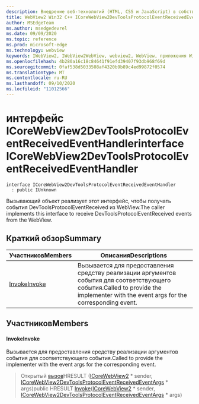 ```yaml
---
description: Внедрение веб-технологий (HTML, CSS и JavaScript) в собственные приложения с помощью элемента управления Microsoft Edge WebView2
title: WebView2 Win32 C++ ICoreWebView2DevToolsProtocolEventReceivedEventHandler
author: MSEdgeTeam
ms.author: msedgedevrel
ms.date: 09/09/2020
ms.topic: reference
ms.prod: microsoft-edge
ms.technology: webview
keywords: IWebView2, IWebView2WebView, webview2, WebView, приложения Win32, Win32, EDGE, ICoreWebView2, ICoreWebView2Controller, управление браузером, EDGE HTML, ICoreWebView2DevToolsProtocolEventReceivedEventHandler
ms.openlocfilehash: 4b280a16c18c84641f91efd39407f93db968f69d
ms.sourcegitcommit: 0faf538d5033508af4320b9b89c4ed99872f0574
ms.translationtype: MT
ms.contentlocale: ru-RU
ms.lasthandoff: 09/10/2020
ms.locfileid: "11012566"
---
```

# <span data-ttu-id="b0483-104">интерфейс ICoreWebView2DevToolsProtocolEventReceivedEventHandler</span><span class="sxs-lookup"><span data-stu-id="b0483-104">interface ICoreWebView2DevToolsProtocolEventReceivedEventHandler</span></span> 

```
interface ICoreWebView2DevToolsProtocolEventReceivedEventHandler
  : public IUnknown
```

<span data-ttu-id="b0483-105">Вызывающий объект реализует этот интерфейс, чтобы получать события DevToolsProtocolEventReceived из WebView.</span><span class="sxs-lookup"><span data-stu-id="b0483-105">The caller implements this interface to receive DevToolsProtocolEventReceived events from the WebView.</span></span>

## <span data-ttu-id="b0483-106">Краткий обзор</span><span class="sxs-lookup"><span data-stu-id="b0483-106">Summary</span></span>

 <span data-ttu-id="b0483-107">Участников</span><span class="sxs-lookup"><span data-stu-id="b0483-107">Members</span></span>                        | <span data-ttu-id="b0483-108">Описания</span><span class="sxs-lookup"><span data-stu-id="b0483-108">Descriptions</span></span>
--------------------------------|---------------------------------------------
[<span data-ttu-id="b0483-109">Invoke</span><span class="sxs-lookup"><span data-stu-id="b0483-109">Invoke</span></span>](#invoke) | <span data-ttu-id="b0483-110">Вызывается для предоставления средству реализации аргументов события для соответствующего события.</span><span class="sxs-lookup"><span data-stu-id="b0483-110">Called to provide the implementer with the event args for the corresponding event.</span></span>

## <span data-ttu-id="b0483-111">Участников</span><span class="sxs-lookup"><span data-stu-id="b0483-111">Members</span></span>

#### <span data-ttu-id="b0483-112">Invoke</span><span class="sxs-lookup"><span data-stu-id="b0483-112">Invoke</span></span> 

<span data-ttu-id="b0483-113">Вызывается для предоставления средству реализации аргументов события для соответствующего события.</span><span class="sxs-lookup"><span data-stu-id="b0483-113">Called to provide the implementer with the event args for the corresponding event.</span></span>

> <span data-ttu-id="b0483-114">Открытый [вызов](#invoke)HRESULT ([ICoreWebView2](icorewebview2.md) \* sender, [ICoreWebView2DevToolsProtocolEventReceivedEventArgs](icorewebview2devtoolsprotocoleventreceivedeventargs.md) \* args)</span><span class="sxs-lookup"><span data-stu-id="b0483-114">public HRESULT [Invoke](#invoke)([ICoreWebView2](icorewebview2.md) \* sender, [ICoreWebView2DevToolsProtocolEventReceivedEventArgs](icorewebview2devtoolsprotocoleventreceivedeventargs.md) \* args)</span></span>

